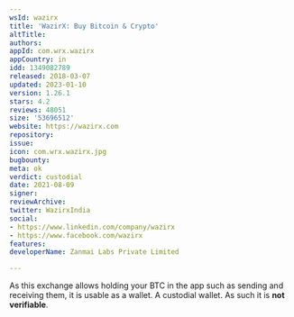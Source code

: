 ```yaml
---
wsId: wazirx
title: 'WazirX: Buy Bitcoin & Crypto'
altTitle: 
authors: 
appId: com.wrx.wazirx
appCountry: in
idd: 1349082789
released: 2018-03-07
updated: 2023-01-10
version: 1.26.1
stars: 4.2
reviews: 48051
size: '53696512'
website: https://wazirx.com
repository: 
issue: 
icon: com.wrx.wazirx.jpg
bugbounty: 
meta: ok
verdict: custodial
date: 2021-08-09
signer: 
reviewArchive: 
twitter: WazirxIndia
social:
- https://www.linkedin.com/company/wazirx
- https://www.facebook.com/wazirx
features: 
developerName: Zanmai Labs Private Limited

---
```


As this exchange allows holding your BTC in the app such
as sending and receiving them, it is usable as a wallet. A custodial wallet. As
such it is **not verifiable**.

